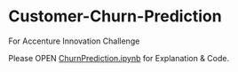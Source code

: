 # Customer-Churn-Prediction

For Accenture Innovation Challenge

Please OPEN [ChurnPrediction.ipynb](https://github.com/akshaykhatter/Customer-Churn-Prediction/blob/master/ChurnPrediction.ipynb) for Explanation & Code.
